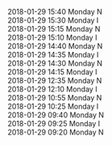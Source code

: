 2018-01-29 15:40 Monday  N  
2018-01-29 15:30 Monday  I  
2018-01-29 15:15 Monday  N  
2018-01-29 15:10 Monday  I  
2018-01-29 14:40 Monday  N  
2018-01-29 14:35 Monday  I  
2018-01-29 14:30 Monday  N  
2018-01-29 14:15 Monday  I  
2018-01-29 12:35 Monday  N  
2018-01-29 12:10 Monday  I  
2018-01-29 10:55 Monday  N  
2018-01-29 10:25 Monday  I  
2018-01-29 09:40 Monday  N  
2018-01-29 09:25 Monday  I  
2018-01-29 09:20 Monday  N  

